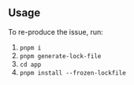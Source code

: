 ## Usage

To re-produce the issue, run:

1. `pnpm i`
1. `pnpm generate-lock-file`
1. `cd app`
1. `pnpm install --frozen-lockfile`


